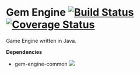 # Gem Engine [![Build Status](https://travis-ci.org/Ughuuu/gem-engine.svg?branch=master)](https://travis-ci.org/Ughuuu/gem-engine-asset-system) [![Coverage Status](https://coveralls.io/repos/github/Ughuuu/gem-engine/badge.svg?branch=master&service=github)](https://coveralls.io/github/Ughuuu/gem-engine-asset-system?branch=master)

Game Engine written in Java.

**Dependencies**
- gem-engine-common [![](https://github.com/Ughuuu/ughuuu.github.io/blob/master/assets/gemText.png)](https://github.com/Ughuuu/gem-engine-common/)
